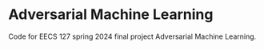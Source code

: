 # Adversarial Machine Learning
Code for EECS 127 spring 2024 final project Adversarial Machine Learning.
